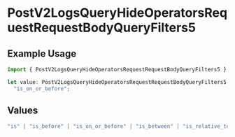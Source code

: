 # PostV2LogsQueryHideOperatorsRequestRequestBodyQueryFilters5

## Example Usage

```typescript
import { PostV2LogsQueryHideOperatorsRequestRequestBodyQueryFilters5 } from "orq-poc-typescript-multi-env-version/models/operations";

let value: PostV2LogsQueryHideOperatorsRequestRequestBodyQueryFilters5 =
  "is_on_or_before";
```

## Values

```typescript
"is" | "is_before" | "is_on_or_before" | "is_between" | "is_relative_today" | "is_relative_time" | "is_empty" | "is_not_empty"
```